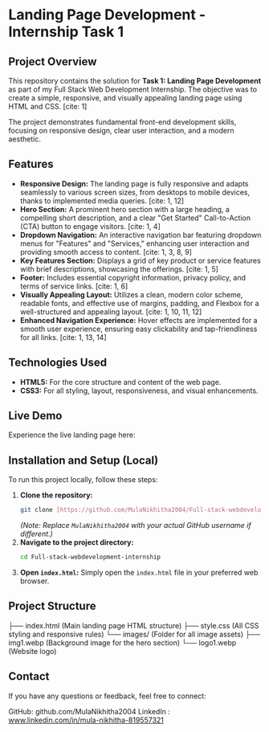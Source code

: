 # Landing Page Development - Internship Task 1

## Project Overview

This repository contains the solution for **Task 1: Landing Page Development** as part of my Full Stack Web Development Internship. The objective was to create a simple, responsive, and visually appealing landing page using HTML and CSS. [cite: 1]

The project demonstrates fundamental front-end development skills, focusing on responsive design, clear user interaction, and a modern aesthetic.

## Features

* **Responsive Design:** The landing page is fully responsive and adapts seamlessly to various screen sizes, from desktops to mobile devices, thanks to implemented media queries. [cite: 1, 12]
* **Hero Section:** A prominent hero section with a large heading, a compelling short description, and a clear "Get Started" Call-to-Action (CTA) button to engage visitors. [cite: 1, 4]
* **Dropdown Navigation:** An interactive navigation bar featuring dropdown menus for "Features" and "Services," enhancing user interaction and providing smooth access to content. [cite: 1, 3, 8, 9]
* **Key Features Section:** Displays a grid of key product or service features with brief descriptions, showcasing the offerings. [cite: 1, 5]
* **Footer:** Includes essential copyright information, privacy policy, and terms of service links. [cite: 1, 6]
* **Visually Appealing Layout:** Utilizes a clean, modern color scheme, readable fonts, and effective use of margins, padding, and Flexbox for a well-structured and appealing layout. [cite: 1, 10, 11, 12]
* **Enhanced Navigation Experience:** Hover effects are implemented for a smooth user experience, ensuring easy clickability and tap-friendliness for all links. [cite: 1, 13, 14]

## Technologies Used

* **HTML5:** For the core structure and content of the web page.
* **CSS3:** For all styling, layout, responsiveness, and visual enhancements.

## Live Demo

Experience the live landing page here:


## Installation and Setup (Local)

To run this project locally, follow these steps:

1.  **Clone the repository:**
    ```bash
    git clone [https://github.com/MulaNikhitha2004/Full-stack-webdevelopment-internship.git](https://github.com/MulaNikhitha2004/Full-stack-webdevelopment-internship.git)
    ```
    *(Note: Replace `MulaNikhitha2004` with your actual GitHub username if different.)*
2.  **Navigate to the project directory:**
    ```bash
    cd Full-stack-webdevelopment-internship
    ```
3.  **Open `index.html`:** Simply open the `index.html` file in your preferred web browser.

## Project Structure
├── index.html        (Main landing page HTML structure)
├── style.css         (All CSS styling and responsive rules)
└── images/           (Folder for all image assets)
├── img1.webp     (Background image for the hero section)
└── logo1.webp      (Website logo)

## Contact

If you have any questions or feedback, feel free to connect:

GitHub: github.com/MulaNikhitha2004
LinkedIn : www.linkedin.com/in/mula-nikhitha-819557321
